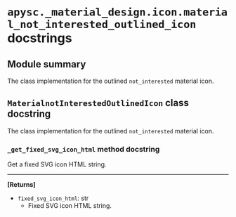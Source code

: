 # `apysc._material_design.icon.material_not_interested_outlined_icon` docstrings

## Module summary

The class implementation for the outlined `not_interested` material icon.

## `MaterialnotInterestedOutlinedIcon` class docstring

The class implementation for the outlined `not_interested` material icon.

### `_get_fixed_svg_icon_html` method docstring

Get a fixed SVG icon HTML string.<hr>

**[Returns]**

- `fixed_svg_icon_html`: str
  - Fixed SVG icon HTML string.